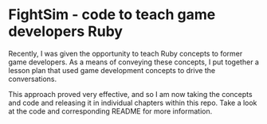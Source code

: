 # FightSim - code to teach game developers Ruby

Recently, I was given the opportunity to teach Ruby concepts to former game
developers.  As a means of conveying these concepts, I put together a lesson plan
that used game development concepts to drive the conversations.

This approach proved very effective, and so I am now taking the concepts and code
and releasing it in individual chapters within this repo.  Take a look at the 
code and corresponding README for more information.
